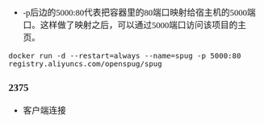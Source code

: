 <span  style="font-family: Simsun,serif; font-size: 17px; ">

- -p后边的5000:80代表把容器里的80端口映射给宿主机的5000端口。这样做了映射之后，可以通过5000端口访问该项目的主页。

~~~
docker run -d --restart=always --name=spug -p 5000:80 registry.aliyuncs.com/openspug/spug
~~~

### 2375

- 客户端连接

</span>